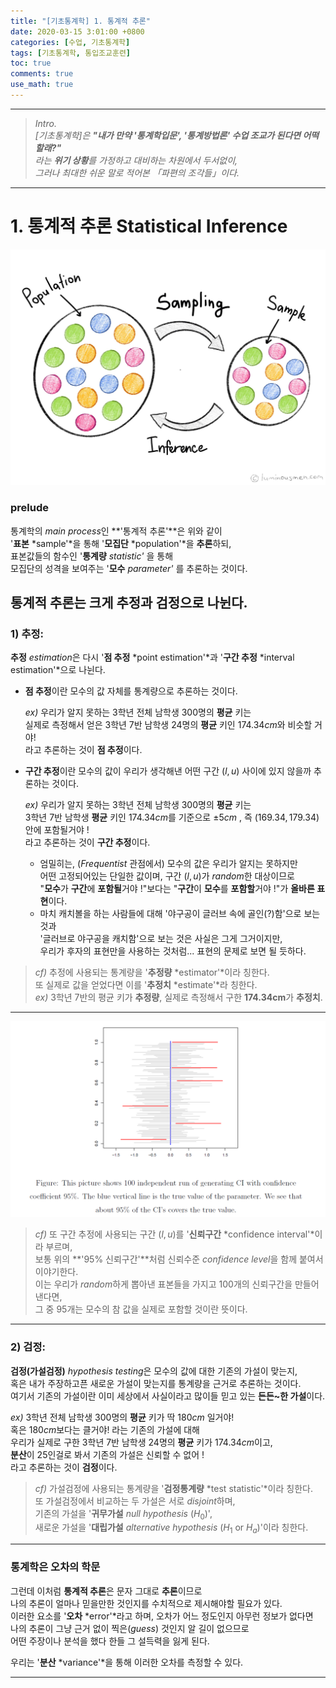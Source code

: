 ```yaml
---
title: "[기초통계학] 1. 통계적 추론"
date: 2020-03-15 3:01:00 +0800
categories: [수업, 기초통계학]
tags: [기초통계학, 통입조교훈련]
toc: true
comments: true
use_math: true  	
---
```




***

> *Intro.*  
> *[기초통계학]은 **"내가 만약 '통계학입문', '통계방법론' 수업 조교가 된다면 어떡할래?"***  
> *라는 **위기 상황**를 가정하고 대비하는 차원에서 두서없이,*  
> *그러나 최대한 쉬운 말로 적어본 「파편의 조각들」이다.*

***



# **1. 통계적 추론 Statistical Inference**

![sampling](\assets\img\기통\sampling_concept.jpg)

### **prelude**

통계학의 *main process*인 **'통계적 추론'**은 위와 같이   
'**표본** *sample'*을 통해 '**모집단** *population'*을 **추론**하되,   
표본값들의 함수인 '**통계량** *statistic'* 을 통해  
모집단의 성격을 보여주는 '**모수** *parameter'* 를 추론하는 것이다. 

## **통계적 추론는 크게 추정과 검정으로 나뉜다.**

### **1) 추정:**

**추정** *estimation*은 다시 '**점 추정** *point estimation'*과 '**구간 추정** *interval estimation'*으로 나뉜다.

- **점 추정**이란 모수의 값 자체를 통계량으로 추론하는 것이다.

  *ex)* 우리가 알지 못하는 3학년 전체 남학생 $300$명의 **평균** 키는   
  실제로 측정해서 얻은 3학년 7반 남학생 $24$명의 **평균** 키인 $174.34cm$와 비슷할 거야!  
  라고 추론하는 것이 **점 추정**이다. 

- **구간 추정**이란 모수의 값이 우리가 생각해낸 어떤 구간 $(l,u)$ 사이에 있지 않을까 추론하는 것이다.

  *ex)* 우리가 알지 못하는 3학년 전체 남학생 $300$명의 **평균** 키는  
  3학년 7반 남학생 **평균** 키인 $174.34cm$를 기준으로 $\pm 5cm$ , 즉 $(169.34,179.34)$ 안에 포함될거야 !  
  라고 추론하는 것이 **구간 추정**이다.  

  - 엄밀히는, (*Frequentist* 관점에서) 모수의 값은 우리가 알지는 못하지만  
    어떤 고정되어있는 단일한 값이며, 구간 $(l,u)$가 *random*한 대상이므로  
    "**모수**가 **구간**에 **포함될**거야 !"보다는 "**구간**이 **모수**를 **포함할**거야 !"가 **올바른 표현**이다. 
  - 마치 캐치볼을 하는 사람들에 대해 '야구공이 글러브 속에 골인(?)함'으로 보는 것과  
    '글러브로 야구공을 캐치함'으로 보는 것은 사실은 그게 그거이지만,   
    우리가 후자의 표현만을 사용하는 것처럼... 표현의 문제로 보면 될 듯하다.   

> *cf)* 추정에 사용되는 통계량을 '**추정량** *estimator'*이라 칭한다.    
> 또 실제로 값을 얻었다면 이를 '**추정치** *estimate'*라 칭한다.  
> *ex)* 3학년 7반의 평균 키가 **추정량**, 실제로 측정해서 구한 **174.34cm**가 **추정치**.   

***

![구간추정](\assets\img\기통\구간추정.png)

>*cf)* 또 구간 추정에 사용되는 구간 $(l,u)$를 '**신뢰구간** *confidence interval'*이라 부르며,   
>보통 위의 **'$95\%$ 신뢰구간'**처럼 신뢰수준 *confidence level*을 함께 붙여서 이야기한다.   
>이는 우리가 *random*하게 뽑아낸 표본들을 가지고 $100$개의 신뢰구간을 만들어낸다면,   
>그 중 $95$개는 모수의 참 값을 실제로 포함할 것이란 뜻이다.

***

### **2) 검정**:

**검정(가설검정)** *hypothesis testing*은 모수의 값에 대한 기존의 가설이 맞는지,  
혹은 내가 주장하고픈 새로운 가설이 맞는지를 통계량을 근거로 추론하는 것이다.  
여기서 기존의 가설이란 이미 세상에서 사실이라고 많이들 믿고 있는 **든든~한 가설**이다.   

*ex)* 3학년 전체 남학생 $300$명의 **평균** 키가 딱 $180cm$ 일거야!  
혹은 $180cm$보다는 클거야! 라는 기존의 가설에 대해  
우리가 실제로 구한 3학년 7반 남학생 $24$명의 **평균** 키가 $174.34cm$이고,   
**분산**이 $25$인걸로 봐서 기존의 가설은 신뢰할 수 없어 !  
라고 추론하는 것이 **검정**이다.

> *cf)* 가설검정에 사용되는 통계량을 '**검정통계량** *test statistic'*이라 칭한다.  
> 또 가설검정에서 비교하는 두 가설은 서로 *disjoint*하며,  
> 기존의 가설을 '**귀무가설** *null hypothesis* ($H_0$)',   
> 새로운 가설을 '**대립가설** *alternative hypothesis* ($H_1$ or $H_a$)'이라 칭한다. 

***

### **통계학은 오차의 학문**

그런데 이처럼 **통계적 추론**은 문자 그대로 **추론**이므로  
나의 추론이 얼마나 믿을만한 것인지를 수치적으로 제시해야할 필요가 있다.  
이러한 요소를 '**오차** *error'*라고 하며, 오차가 어느 정도인지 아무런 정보가 없다면   
나의 추론이 그냥 근거 없이 찍은(*guess*) 것인지 알 길이 없으므로  
어떤 주장이나 분석을 했다 한들 그 설득력을 잃게 된다. 

우리는 '**분산** *variance'*을 통해 이러한 오차를 측정할 수 있다.  

***

